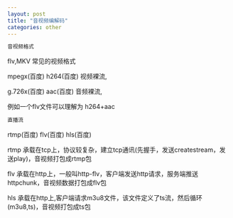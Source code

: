 ```yaml
---
layout: post
title: "音视频编解码"
categories: other
---
```



```sh
音视频格式
```
flv,MKV 常见的视频格式

mpegx(百度) h264(百度) 视频裸流,

g.726x(百度) aac(百度) 音频裸流,

 
例如一个flv文件可以理解为 h264+aac


```sh
直播流
```

rtmp(百度) flv(百度) hls(百度)

rtmp 承载在tcp上，协议较复杂，建立tcp通讯(先握手，发送createstream，发送play)，音视频打包成rtmp包

flv 承载在http上，一般叫http-flv，客户端发送http请求，服务端推送httpchunk，音视频数据打包成flv包

hls 承载在http上,客户端请求m3u8文件，该文件定义了ts流，然后循环(m3u8,ts)，音视频打包成ts包


